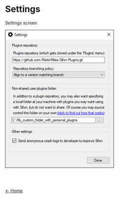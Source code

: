 # Settings

Settings screen 

![Settings](../img/Settings.png "Settings")

<br/><br/>

[<- Home](/ "Home")	
